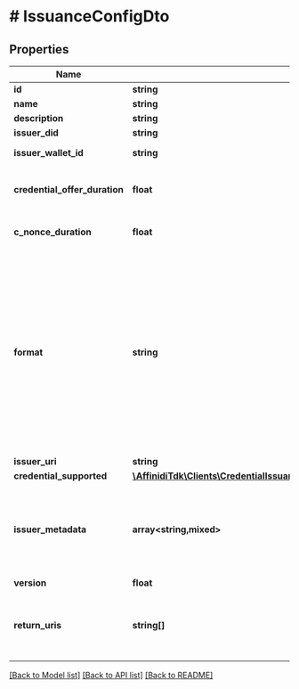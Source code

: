 # # IssuanceConfigDto

## Properties

Name | Type | Description | Notes
------------ | ------------- | ------------- | -------------
**id** | **string** |  | [optional]
**name** | **string** |  | [optional]
**description** | **string** |  | [optional]
**issuer_did** | **string** | Issuer DID | [optional]
**issuer_wallet_id** | **string** | Issuer Wallet id | [optional]
**credential_offer_duration** | **float** | credential offer duration in second | [optional]
**c_nonce_duration** | **float** | c_nonce duration in second | [optional]
**format** | **string** | String identifying the format of this Credential, i.e., jwt_vc_json-ld or ldp_vc. Depending on the format value, the object contains further elements defining the type | [optional]
**issuer_uri** | **string** | Issuer URI | [optional]
**credential_supported** | [**\AffinidiTdk\Clients\CredentialIssuanceClient\Model\CredentialSupportedObject[]**](CredentialSupportedObject.md) |  | [optional]
**issuer_metadata** | **array<string,mixed>** | Issuer public information wallet may want to show to user during consent confirmation | [optional]
**version** | **float** |  | [optional]
**return_uris** | **string[]** | List of allowed URIs to be returned to after issuance | [optional]

[[Back to Model list]](../../README.md#models) [[Back to API list]](../../README.md#endpoints) [[Back to README]](../../README.md)
